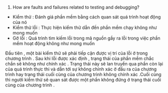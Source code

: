  1) How are faults and failures related to testing and debugging?
 
 - Kiểm thử : Đánh giá phần mềm bằng cách quan sát quá trình hoạt động của nó 
 - Kiểm thử lỗi : Thực hiện kiểm thử dẫn đến phần mềm chạy không như mong muốn 
 - Gỡ lỗi : Quá trình tìm kiếm lỗi trong mã nguồn gầy ra lỗi trong việc phần mềm hoạt động không như mong muốn
 
 Đầu tiên , một bài kiểm thử sẽ phải tiếp cận được vị trí của lỗi ở trong chương trình . Sau khi lỗi được xác định  , trạng thái của phần mềm chắc chắn sẽ không như chính xác  .
 Trạng thái này sẽ lan truyền qua phần còn lại của quá trình thực thi và dẫn tới sự không chính xác ở đầu ra của chương trình hay trạng thái cuối cùng của chương trình không chính xác .Cuối cùng thì người kiểm thử sẽ quan sát được một phần không đứng ở trạng thái cuối cùng của chương trình . 
 